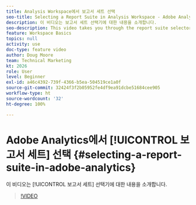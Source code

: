 ```yaml
---
title: Analysis Workspace에서 보고서 세트 선택
seo-title: Selecting a Report Suite in Analysis Workspace - Adobe Analytics
description: 이 비디오는 보고서 세트 선택기에 대한 내용을 소개합니다.
seo-description: This video takes you through the report suite selector. - Adobe Analytics
feature: Workspace Basics
topics: null
activity: use
doc-type: feature video
author: Doug Moore
team: Technical Marketing
kt: 2026
role: User
level: Beginner
exl-id: a46c4392-739f-4366-b5ea-504519ce1a0f
source-git-commit: 32424f3f2b05952fe4df9ea91dcbe51684cee905
workflow-type: ht
source-wordcount: '32'
ht-degree: 100%

---
```


# Adobe Analytics에서 [!UICONTROL 보고서 세트] 선택 {#selecting-a-report-suite-in-adobe-analytics}

이 비디오는 [!UICONTROL 보고서 세트] 선택기에 대한 내용을 소개합니다.

>[!VIDEO](https://video.tv.adobe.com/v/23967/?quality=12)
